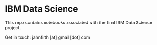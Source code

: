 # IBM Data Science

This repo contains notebooks associated with the final IBM Data Science project.

Get in touch: jahnfirth [at] gmail [dot] com

